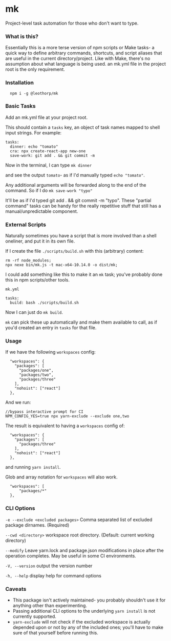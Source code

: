 # mk

Project-level task automation for those who don't want to type.

### What is this?

Essentially this is a more terse version of npm scripts or Make tasks-
a quick way to define arbitrary commands, shortcuts, and script aliases
that are useful in the current directory/project. Like with Make, there's no assumption about what language is being used. an mk.yml file in the project root is the only requirement.

### Installation

```
  npm i -g @leothorp/mk
```

### Basic Tasks

Add an mk.yml file at your project root.

This should contain a `tasks` key, an object of task names mapped to shell input strings. For example:

```
tasks:
  dinner: echo "tomato"
  cra: npx create-react-app new-one
  save-work: git add . && git commit -m
```

Now in the terminal, I can type
`mk dinner`

and see the output `tomato`- as if I'd manually typed `echo "tomato"`.

Any additional arguments will be forwarded along to the end of the command.
So if I do
`mk save-work "typo"`

It'll be as if I'd typed git add . && git commit -m "typo".
These "partial command" tasks can be handy for the really repetitive stuff that still has a manual/unpredictable component.

### External Scripts

Naturally sometimes you have a script that is more involved than a
shell oneliner, and put it in its own file.

If I create the file `./scripts/build.sh` with this (arbitrary) content:

```
rm -rf node_modules;
npx nexe bin/mk.js -t mac-x64-10.14.0 -o dist/mk;
```

I could add something like this to make it an `mk` task; you've probably
done this in npm scripts/other tools.

`mk.yml`

```
tasks:
  build: bash ./scripts/build.sh
```

Now I can just do `mk build`.

`mk` can pick these
up automatically and make them available to call, as if you'd created
an entry in `tasks` for that file.

### Usage

If we have the following `workspaces` config:

```
  "workspaces": {
    "packages": [
      "packages/one",
      "packages/two",
      "packages/three"
    ],
    "nohoist": ["react"]
  },
```

And we run:

```
//bypass interactive prompt for CI
NPM_CONFIG_YES=true npx yarn-exclude --exclude one,two
```

The result is equivalent to having a `workspaces` config of:

```
  "workspaces": {
    "packages": [
      "packages/three"
    ],
    "nohoist": ["react"]
  },
```

and running `yarn install`.

Glob and array notation for `workspaces` will also work.

```
  "workspaces": [
      "packages/*"
  },
```

### CLI Options

`-e --exclude <excluded packages>` Comma separated list of excluded package
dirnames. (Required)

`--cwd <directory>` workspace root directory. (Default:
current working directory)

`--modify` Leave yarn.lock and package.json modifications in place after the operation completes. May be useful in some CI environments.

`-V, --version` output the version number

`-h, --help` display help for command options

### Caveats

- This package isn't actively maintained- you probably shouldn't use it for anything other than experimenting.
- Passing additional CLI options to the underlying `yarn install` is not currently supported.
- `yarn-exclude` will not check if the excluded workspace is actually depended upon or not by any of the included ones; you'll have to make sure of that yourself before running this.
